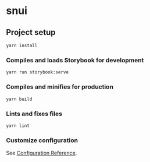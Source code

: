 # snui

## Project setup
```
yarn install
```

### Compiles and loads Storybook for development
```
yarn run storybook:serve
```

### Compiles and minifies for production
```
yarn build
```

### Lints and fixes files
```
yarn lint
```

### Customize configuration
See [Configuration Reference](https://cli.vuejs.org/config/).
